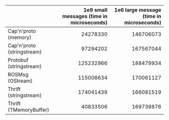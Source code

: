 | | 1e9 small messages (time in microseconds) | 1e6 large message (time in microseconds) |
| --- | ---: | ---: |
| Cap'n'proto (memory) | 24278330 | 146706073 |
| Cap'n'proto (stringstream) | 97294202 | 167567044 |
| Protobuf (stringstream) | 125232966 | 188479934 |
| ROSMsg (OStream) | 115008634 | 170061127 |
| Thrift (stringstream) | 174041439 | 166081519 |
| Thrift (TMemoryBuffer) | 40833506 | 169739876 |
